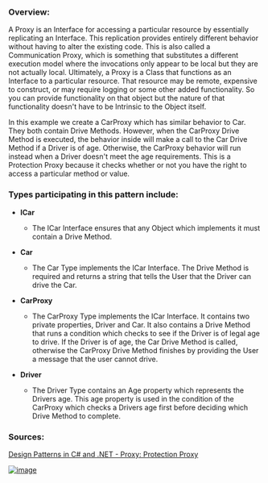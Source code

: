 ### Overview:

A Proxy is an Interface for accessing a particular resource by essentially replicating an Interface.
This replication provides entirely different behavior without having to alter the existing code.
This is also called a Communication Proxy, which is something that substitutes a different execution model where the invocations only appear to be local but they are not actually local.
Ultimately, a Proxy is a Class that functions as an Interface to a particular resource. That resource may be remote, expensive to construct, or may require logging or some other added functionality.
So you can provide functionality on that object but the nature of that functionality doesn't have to be Intrinsic to the Object itself.

In this example we create a CarProxy which has similar behavior to Car. They both contain Drive Methods. However, when the CarProxy Drive Method is executed, the behavior inside will make a call to the Car Drive Method if a Driver is of age. Otherwise, the CarProxy behavior will run instead when a Driver doesn't meet the age requirements. This is a Protection Proxy because it checks whether or not you have the right to access a particular method or value.

### Types participating in this pattern include:

- **ICar**
	* The ICar Interface ensures that any Object which implements it must contain a Drive Method.

- **Car**
	- The Car Type implements the ICar Interface. The Drive Method is required and returns a string that tells the User that the Driver can drive the Car.
	
- **CarProxy**
	- The CarProxy Type implements the ICar Interface. It contains two private properties, Driver and Car. It also contains a Drive Method that runs a condition which checks to see if the Driver is of legal age to drive. If the Driver is of age, the Car Drive Method is called, otherwise the CarProxy Drive Method finishes by providing the User a message that the user cannot drive.
	
- **Driver**
	- The Driver Type contains an Age property which represents the Drivers age. This age property is used in the condition of the CarProxy which checks a Drivers age first before deciding which Drive Method to complete. 

### Sources:
[Design Patterns in C# and .NET - Proxy: Protection Proxy](https://www.udemy.com/course/design-patterns-csharp-dotnet/)

[![image](https://github.com/nicholasrwx/GangOfFourPatterns/blob/main/Imgs/back-arrow_1f519.png)](https://github.com/nicholasrwx/GangOfFourPatterns/tree/main)